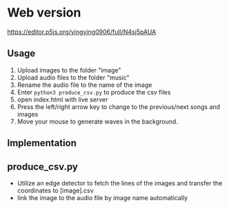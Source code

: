# Web version

https://editor.p5js.org/yingying0906/full/N4sj5pAUA

## Usage

1. Upload images to the folder "image"
2. Upload audio files to the folder "music"
3. Rename the audio file to the name of the image
4. Enter `python3 produce_csv.py` to produce the csv files
5. open index.html with live server
6. Press the left/right arrow key to change to the previous/next songs and images
7. Move your mouse to generate waves in the background.

## Implementation

## produce_csv.py

- Utilize an edge detector to fetch the lines of the images and transfer the coordinates to [image].csv
- link the image to the audio file by image name automatically
